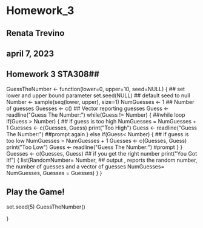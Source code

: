# Homework_3
## Renata Trevino ##
## april 7, 2023 ##
## Homework 3 STA308##

GuessTheNumber <- function(lower=0, upper=10, seed=NULL) {  ## set lower and upper bound parameter
  set.seed(NULL) ## default seed to null
  Number <- sample(seq(lower, upper), size=1)
  NumGuesses <- 1  ## Number of guesses
  Guesses <- c() ## Vector reporting guesses
  Guess <- readline("Guess The Number:")
  while(Guess != Number) {     ##while loop 
    if(Guess > Number) {   ## if guess is too high
      NumGuesses = NumGuesses + 1 
      Guesses <- c(Guesses, Guess) 
      print("Too High")
      Guess <- readline("Guess The Number:") ##prompt again
    } else if(Guess< Number) {   ## if guess is too low 
      NumGuesses = NumGuesses + 1 
      Guesses <- c(Guesses, Guess)
      print("Too Low")
      Guess <- readline("Guess The Number:")  #prompt
    }
  }
  Guesses <- c(Guesses, Guess)  ## if you get the right number 
  print("You Got It!")
  {
    list(RandomNumber= Number,   ## output , reports the random number, the number of guesses and a vector of guesses
         NumGuesses= NumGuesses,
         Guesses = Guesses)
  }
}

## Play the Game! 

set.seed(5)
GuessTheNumber()

}

